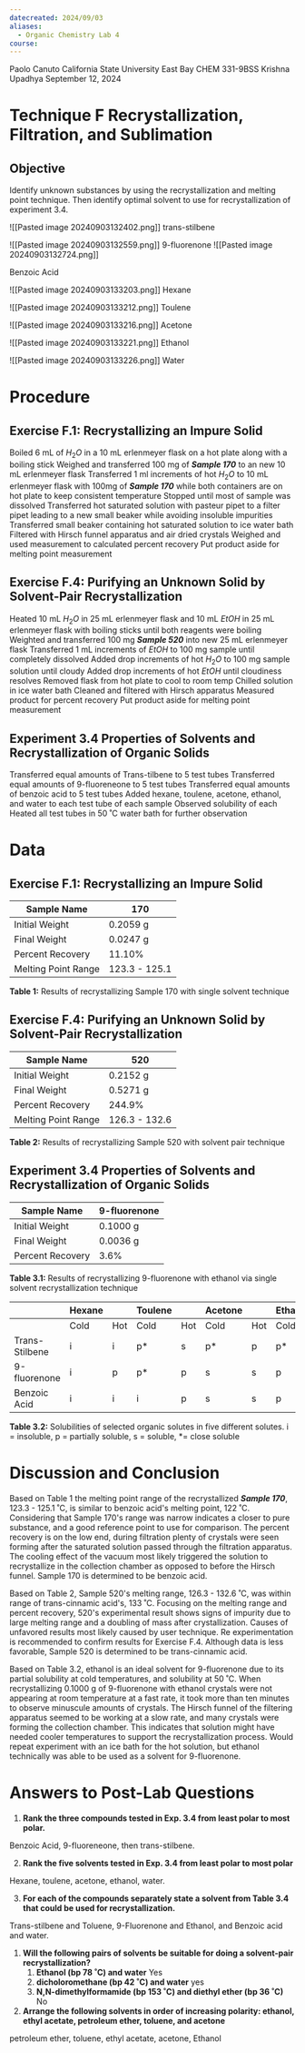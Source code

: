 ```yaml
---
datecreated: 2024/09/03
aliases:
  - Organic Chemistry Lab 4
course:
---
```

Paolo Canuto
California State University East Bay
CHEM 331-9BSS
Krishna Upadhya
September 12, 2024

# Technique F Recrystallization, Filtration, and Sublimation

## Objective

Identify unknown substances by using the recrystallization and melting point technique. Then identify optimal solvent to use for recrystallization of experiment 3.4.

![[Pasted image 20240903132402.png]]
trans-stilbene

![[Pasted image 20240903132559.png]]
9-fluorenone
![[Pasted image 20240903132724.png]]

Benzoic Acid

![[Pasted image 20240903133203.png]]
Hexane

![[Pasted image 20240903133212.png]]
Toulene

![[Pasted image 20240903133216.png]]
Acetone

![[Pasted image 20240903133221.png]]
Ethanol

![[Pasted image 20240903133226.png]]
Water

# Procedure

## Exercise F.1: Recrystallizing an Impure Solid

Boiled 6 mL of $H_{2}O$ in a 10 mL erlenmeyer flask on a hot plate along with a boiling stick
Weighed and transferred 100 mg of ***Sample 170*** to an new 10 mL erlenmeyer flask
Transferred 1 ml increments of hot $H_{2}O$ to 10 mL erlenmeyer flask with 100mg of ***Sample 170*** while both containers are on hot plate to keep consistent temperature
Stopped until most of sample was dissolved
Transferred hot saturated solution with pasteur pipet to a filter pipet leading to a new small beaker while avoiding insoluble impurities
Transferred small beaker containing hot saturated solution to ice water bath
Filtered with Hirsch funnel apparatus and air dried crystals
Weighed and used measurement to calculated percent recovery
Put product aside for melting point measurement

## Exercise F.4: Purifying an Unknown Solid by Solvent-Pair Recrystallization

Heated 10 mL $H_{2}O$ in 25 mL erlenmeyer flask and 10 mL $EtOH$ in 25 mL erlenmeyer flask with boiling sticks until both reagents were boiling
Weighted and transferred 100 mg ***Sample 520*** into new 25 mL erlenmeyer flask
Transferred 1 mL increments of $EtOH$ to 100 mg sample until completely dissolved
Added drop increments of hot $H_{2}O$ to 100 mg sample solution until cloudy
Added drop increments of hot $EtOH$ until cloudiness resolves
Removed flask from hot plate to cool to room temp
Chilled solution in ice water bath
Cleaned and filtered with Hirsch apparatus
Measured product for percent recovery
Put product aside for melting point measurement

## Experiment 3.4 Properties of Solvents and Recrystallization of Organic Solids

Transferred equal amounts of Trans-tilbene to 5 test tubes
Transferred equal amounts of 9-fluoreneone to 5 test tubes
Transferred equal amounts of benzoic acid to 5 test tubes
Added hexane, toulene, acetone, ethanol, and water to each test tube of each sample
Observed solubility of each
Heated all test tubes in 50 ˚C water bath for further observation 

# Data

## Exercise F.1: Recrystallizing an Impure Solid

| Sample Name         | 170           |
| ------------------- | ------------- |
| Initial Weight      | 0.2059 g      |
| Final Weight        | 0.0247 g      |
| Percent Recovery    | 11.10%        |
| Melting Point Range | 123.3 - 125.1 |
**Table 1:** Results of recrystallizing Sample 170 with single solvent technique

## Exercise F.4: Purifying an Unknown Solid by Solvent-Pair Recrystallization

| Sample Name         | 520           |
| ------------------- | ------------- |
| Initial Weight      | 0.2152 g      |
| Final Weight        | 0.5271 g      |
| Percent Recovery    | 244.9%        |
| Melting Point Range | 126.3 - 132.6 |
**Table 2:** Results of recrystallizing Sample 520 with solvent pair technique

## Experiment 3.4 Properties of Solvents and Recrystallization of Organic Solids

| Sample Name      | 9-fluorenone |
| ---------------- | ------------ |
| Initial Weight   | 0.1000 g     |
| Final Weight     | 0.0036 g     |
| Percent Recovery | 3.6%         |
**Table 3.1:** Results of recrystallizing 9-fluorenone with ethanol via single solvent recrystallization technique

|                | Hexane |     | Toulene |     | Acetone |     | Ethanol |     | Water |     |
| -------------- | ------ | --- | ------- | --- | ------- | --- | ------- | --- | ----- | --- |
|                | Cold   | Hot | Cold    | Hot | Cold    | Hot | Cold    | Hot | Cold  | Hot |
| Trans-Stilbene | i      | i   | p*      | s   | p*      | p   | p*      | i   | i     | i   |
| 9-fluorenone   | i      | p   | p*      | p   | s       | s   | p       | s   | i     | i   |
| Benzoic Acid   | i      | i   | i       | p   | s       | s   | p       | p   | i     | i   |
**Table 3.2:** Solubilities of selected organic solutes in five different solutes. i = insoluble, p = partially soluble, s = soluble, \*= close soluble

# Discussion and Conclusion

Based on Table 1 the melting point range of the recrystallized ***Sample 170***, 123.3 - 125.1 ˚C, is similar to benzoic acid's melting point, 122 ˚C. Considering that Sample 170's range was narrow indicates a closer to pure substance, and a good reference point to use for comparison. The percent recovery is on the low end, during filtration plenty of crystals were seen forming after the saturated solution passed through the filtration apparatus. The cooling effect of the vacuum most likely triggered the solution to recrystallize in the collection chamber as opposed to before the Hirsch funnel. Sample 170 is determined to be benzoic acid.

Based on Table 2, Sample 520's melting range, 126.3 - 132.6 ˚C, was within range of trans-cinnamic acid's, 133 ˚C. Focusing on the melting range and percent recovery, 520's experimental result shows signs of impurity due to large melting range and a doubling of mass after crystallization. Causes of unfavored results most likely caused by user technique. Re experimentation is recommended to confirm results for Exercise F.4. Although data is less favorable, Sample 520 is determined to be trans-cinnamic acid.

Based on Table 3.2, ethanol is an ideal solvent for 9-fluorenone due to its partial solubility at cold temperatures, and solubility at 50 ˚C. When recrystallizing 0.1000 g of 9-fluorenone with ethanol crystals were not appearing at room temperature at a fast rate, it took more than ten minutes to observe minuscule amounts of crystals. The Hirsch funnel of the filtering apparatus seemed to be working at a slow rate, and many crystals were forming the collection chamber. This indicates that solution might have needed cooler temperatures to support the recrystallization process. Would repeat experiment with an ice bath for the hot solution, but ethanol technically was able to be used as a solvent for 9-fluorenone. 

# Answers to Post-Lab Questions  

1. **Rank the three compounds tested in Exp. 3.4 from least polar to most polar.**

Benzoic Acid, 9-fluoreneone, then trans-stilbene.

2. **Rank the five solvents tested in Exp. 3.4 from least polar to most polar**

Hexane, toulene, acetone, ethanol, water.

3. **For each of the compounds separately state a solvent from Table 3.4 that could be used for recrystallization.**

Trans-stilbene and Toluene, 9-Fluorenone and Ethanol, and Benzoic acid and water.

1. **Will the following pairs of solvents be suitable for doing a solvent-pair recrystallization?**
	1. **Ethanol (bp 78 ˚C) and water**
			Yes
	1. **dicholoromethane (bp 42 ˚C) and water**
			yes
	1. **N,N-dimethylformamide (bp 153 ˚C) and diethyl ether (bp 36 ˚C)**
			No
1. **Arrange the following solvents in order of increasing polarity: ethanol, ethyl acetate, petroleum ether, toluene, and acetone**

petroleum ether, toluene, ethyl acetate, acetone, Ethanol 